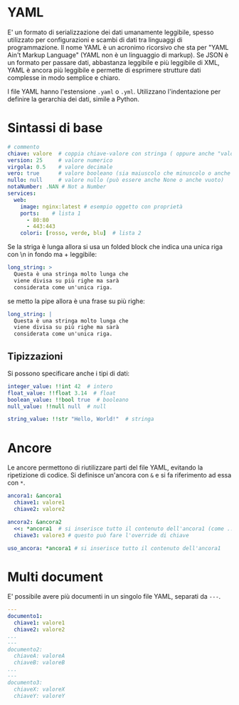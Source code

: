 # YAML
E' un formato di serializzazione dei dati umanamente leggibile, spesso utilizzato per configurazioni e scambi di dati tra linguaggi di programmazione. Il nome YAML è un acronimo ricorsivo che sta per "YAML Ain't Markup Language" (YAML non è un linguaggio di markup). Se JSON è un formato per passare dati, abbastanza leggibile e più leggibile di XML, YAML è ancora più leggibile e permette di esprimere strutture dati complesse in modo semplice e chiaro.

I file YAML hanno l'estensione `.yaml` o `.yml`. Utilizzano l'indentazione per definire la gerarchia dei dati, simile a Python.

# Sintassi di base
```yaml
# commento
chiave: valore  # coppia chiave-valore con stringa ( oppure anche "valore"o 'valore' per stringhe complesse)
version: 25     # valore numerico
virgola: 0.5    # valore decimale
vero: true      # valore booleano (sia maiuscolo che minuscolo o anche YES/yes/NO/no)
nullo: null     # valore nullo (può essere anche None o anche vuoto)
notaNumber: .NAN # Not a Number
services:
  web:
    image: nginx:latest # esempio oggetto con proprietà
    ports:    # lista 1         
      - 80:80  
      - 443:443
    colori: [rosso, verde, blu]  # lista 2
```

Se la striga è lunga allora si usa un folded block che indica una unica riga con \n in fondo ma + leggibile:
```yaml
long_string: >
  Questa è una stringa molto lunga che
  viene divisa su più righe ma sarà
  considerata come un'unica riga.
```
 se metto la pipe allora è una frase su più righe:
```yaml
long_string: |
  Questa è una stringa molto lunga che
  viene divisa su più righe ma sarà
  considerata come un'unica riga.
```
## Tipizzazioni
Si possono specificare anche i tipi di dati:
```yaml
integer_value: !!int 42  # intero
float_value: !!float 3.14  # float
boolean_value: !!bool true  # booleano
null_value: !!null null  # null

string_value: !!str "Hello, World!"  # stringa
```

# Ancore
Le ancore permettono di riutilizzare parti del file YAML, evitando la ripetizione di codice. Si definisce un'ancora con `&` e si fa riferimento ad essa con `*`.
```yaml
ancora1: &ancora1
  chiave1: valore1
  chiave2: valore2

ancora2: &ancora2
  <<: *ancora1  # si inserisce tutto il contenuto dell'ancora1 (come ... in JS)
  chiave3: valore3 # questo può fare l'override di chiave

uso_ancora: *ancora1 # si inserisce tutto il contenuto dell'ancora1
```

# Multi document
E' possibile avere più documenti in un singolo file YAML, separati da `---`.
```yaml
---
documento1:
  chiave1: valore1
  chiave2: valore2
...
---
documento2:
  chiaveA: valoreA
  chiaveB: valoreB
...
---
documento3:
  chiaveX: valoreX
  chiaveY: valoreY
``` 